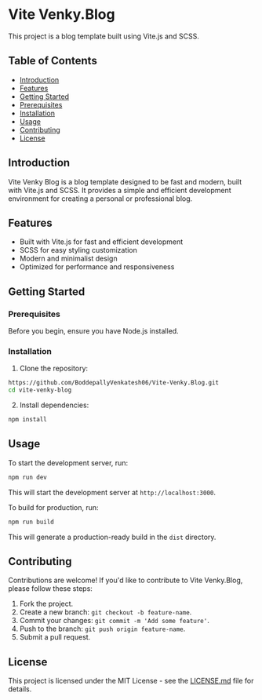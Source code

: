 # Vite Venky.Blog

This project is a blog template built using Vite.js and SCSS.

## Table of Contents

- [Introduction](#introduction)
- [Features](#features)
- [Getting Started](#getting-started)
- [Prerequisites](#prerequisites)
- [Installation](#installation)
- [Usage](#usage)
- [Contributing](#contributing)
- [License](#license)

## Introduction

Vite Venky Blog is a blog template designed to be fast and modern, built with Vite.js and SCSS. It provides a simple and efficient development environment for creating a personal or professional blog.

## Features

- Built with Vite.js for fast and efficient development
- SCSS for easy styling customization
- Modern and minimalist design
- Optimized for performance and responsiveness

## Getting Started

### Prerequisites

Before you begin, ensure you have Node.js installed.

### Installation

1. Clone the repository:

```bash
https://github.com/BoddepallyVenkatesh06/Vite-Venky.Blog.git
cd vite-venky-blog
```

2. Install dependencies:

```bash
npm install
```

## Usage

To start the development server, run:

```bash
npm run dev
```

This will start the development server at `http://localhost:3000`.

To build for production, run:

```bash
npm run build
```

This will generate a production-ready build in the `dist` directory.

## Contributing

Contributions are welcome! If you'd like to contribute to Vite Venky.Blog, please follow these steps:

1. Fork the project.
2. Create a new branch: `git checkout -b feature-name`.
3. Commit your changes: `git commit -m 'Add some feature'`.
4. Push to the branch: `git push origin feature-name`.
5. Submit a pull request.

## License

This project is licensed under the MIT License - see the [LICENSE.md](LICENSE.md) file for details.
